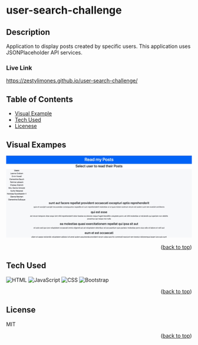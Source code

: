 # user-search-challenge

## Description

Application to display posts created by specific users. This application uses JSONPlaceholder API services.

### Live Link

https://zestylimones.github.io/user-search-challenge/

## Table of Contents

- [Visual Example](#visual-example)
- [Tech Used](#tech-used)
- [Licenese](#license)

## Visual Exampes

![inital page the user sees when they access the site](./assets/page-screenshot.jpg)

  <p align="right">(<a href="#top">back to top</a>)</p>

## Tech Used

  <div style='margin: 1em 0;'>
<img src="https://cdn.jsdelivr.net/gh/devicons/devicon/icons/html5/html5-original.svg" alt="HTML" width="4%" />
<img src="https://cdn.jsdelivr.net/gh/devicons/devicon/icons/javascript/javascript-original.svg" alt="JavaScript" width="4%" />
<img src="https://cdn.jsdelivr.net/gh/devicons/devicon/icons/css3/css3-original.svg" alt="CSS" width="4%" />
<img src="https://cdn.jsdelivr.net/gh/devicons/devicon/icons/bootstrap/bootstrap-original.svg" alt="Bootstrap" width="4%" />
</div>

<p align="right">(<a href="#top">back to top</a>)</p>

## License

MIT

<p align="right">(<a href="#top">back to top</a>)</p>
